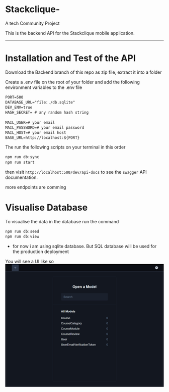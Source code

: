 # Stackclique-

A tech Community Project

This is the backend API for the Stackclique mobile application.

---

# Installation and Test of the API

Download the Backend branch of this repo as zip file, extract it into a folder

Create a .env file on the root of your folder and add the following environment variables to the .env file

```env
PORT=500
DATABASE_URL="file:./db.sqlite"
DEV_ENV=true
HASH_SECRET= # any random hash string

MAIL_USER=# your email
MAIL_PASSWORD=# your email password
MAIL_HOST=# your email host
BASE_URL=http://localhost:${PORT}
```

The run the following scripts on your terminal in this order

```cmd
npm run db:sync
npm run start
```

then visit `http://localhost:500/dev/api-docs` to see the `swagger` API documentation.

more endpoints are comming

# Visualise Database

To visualise the data in the database run the command

```cmd
npm run db:seed
npm run db:view
```

- for now i am using sqlite database. But SQL database will be used for the production deployment

You will see a UI like so
![Alt text](db-UI.png)
